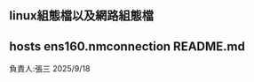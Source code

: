 linux組態檔以及網路組態檔
-------------------------
hosts
ens160.nmconnection
README.md
-------------------------
負責人:張三
2025/9/18
